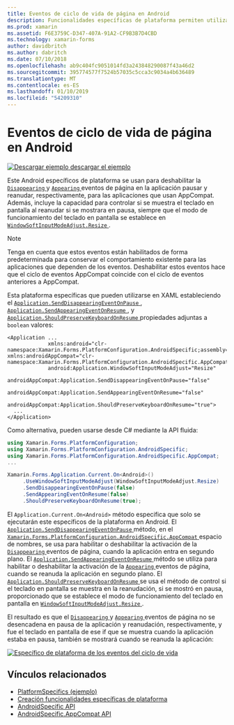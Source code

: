 ```yaml
---
title: Eventos de ciclo de vida de página en Android
description: Funcionalidades específicas de plataforma permiten utilizar la funcionalidad que solo está disponible en una plataforma concreta, sin necesidad de implementar los representadores personalizados o los efectos. Este artículo explica cómo consumir el Android específicos de la plataforma deshabilita el Disappearing y eventos de la página de aparición en la aplicación, pausar y reanudación, respectivamente.
ms.prod: xamarin
ms.assetid: F6E3759C-D347-407A-91A2-CF9B3B7D4CBD
ms.technology: xamarin-forms
author: davidbritch
ms.author: dabritch
ms.date: 07/10/2018
ms.openlocfilehash: ab9c404fc9051014fd3a243848290087f43a46d2
ms.sourcegitcommit: 395774577f7524b57035c5cca3c9034a4b636489
ms.translationtype: MT
ms.contentlocale: es-ES
ms.lasthandoff: 01/10/2019
ms.locfileid: "54209310"
---
```

# <a name="page-lifecycle-events-on-android"></a>Eventos de ciclo de vida de página en Android

[![Descargar ejemplo](~/media/shared/download.png) descargar el ejemplo](https://developer.xamarin.com/samples/xamarin-forms/userinterface/platformspecifics/)

Este Android específicos de plataforma se usan para deshabilitar la [ `Disappearing` ](xref:Xamarin.Forms.Page.Appearing) y [ `Appearing` ](xref:Xamarin.Forms.Page.Appearing) eventos de página en la aplicación pausar y reanudar, respectivamente, para las aplicaciones que usan AppCompat. Además, incluye la capacidad para controlar si se muestra el teclado en pantalla al reanudar si se mostrara en pausa, siempre que el modo de funcionamiento del teclado en pantalla se establece en [ `WindowSoftInputModeAdjust.Resize` ](xref:Xamarin.Forms.PlatformConfiguration.AndroidSpecific.WindowSoftInputModeAdjust.Resize).

> [!NOTE]
> Tenga en cuenta que estos eventos están habilitados de forma predeterminada para conservar el comportamiento existente para las aplicaciones que dependen de los eventos. Deshabilitar estos eventos hace que el ciclo de eventos AppCompat coincide con el ciclo de eventos anteriores a AppCompat.

Esta plataforma específicas que pueden utilizarse en XAML estableciendo el [ `Application.SendDisappearingEventOnPause` ](xref:Xamarin.Forms.PlatformConfiguration.AndroidSpecific.AppCompat.Application.SendDisappearingEventOnPauseProperty), [ `Application.SendAppearingEventOnResume` ](xref:Xamarin.Forms.PlatformConfiguration.AndroidSpecific.AppCompat.Application.SendAppearingEventOnResumeProperty), y [ `Application.ShouldPreserveKeyboardOnResume` ](xref:Xamarin.Forms.PlatformConfiguration.AndroidSpecific.AppCompat.Application.ShouldPreserveKeyboardOnResumeProperty) propiedades adjuntas a `boolean` valores:

```xaml
<Application ...
             xmlns:android="clr-namespace:Xamarin.Forms.PlatformConfiguration.AndroidSpecific;assembly=Xamarin.Forms.Core"             xmlns:androidAppCompat="clr-namespace:Xamarin.Forms.PlatformConfiguration.AndroidSpecific.AppCompat;assembly=Xamarin.Forms.Core"
             android:Application.WindowSoftInputModeAdjust="Resize"
             androidAppCompat:Application.SendDisappearingEventOnPause="false"
             androidAppCompat:Application.SendAppearingEventOnResume="false"
             androidAppCompat:Application.ShouldPreserveKeyboardOnResume="true">
  ...
</Application>
```

Como alternativa, pueden usarse desde C# mediante la API fluida:

```csharp
using Xamarin.Forms.PlatformConfiguration;
using Xamarin.Forms.PlatformConfiguration.AndroidSpecific;
using Xamarin.Forms.PlatformConfiguration.AndroidSpecific.AppCompat;
...

Xamarin.Forms.Application.Current.On<Android>()
     .UseWindowSoftInputModeAdjust(WindowSoftInputModeAdjust.Resize)
     .SendDisappearingEventOnPause(false)
     .SendAppearingEventOnResume(false)
     .ShouldPreserveKeyboardOnResume(true);
```

El `Application.Current.On<Android>` método especifica que solo se ejecutarán este específicos de la plataforma en Android. El [ `Application.SendDisappearingEventOnPause` ](xref:Xamarin.Forms.PlatformConfiguration.AndroidSpecific.AppCompat.Application.SendDisappearingEventOnPause(Xamarin.Forms.IPlatformElementConfiguration{Xamarin.Forms.PlatformConfiguration.Android,Xamarin.Forms.Application},System.Boolean)) método, en el [ `Xamarin.Forms.PlatformConfiguration.AndroidSpecific.AppCompat` ](xref:Xamarin.Forms.PlatformConfiguration.AndroidSpecific.AppCompat) espacio de nombres, se usa para habilitar o deshabilitar la activación de la [ `Disappearing` ](xref:Xamarin.Forms.Page.Appearing) eventos de página, cuando la aplicación entra en segundo plano. El [ `Application.SendAppearingEventOnResume` ](xref:Xamarin.Forms.PlatformConfiguration.AndroidSpecific.AppCompat.Application.SendAppearingEventOnResume(Xamarin.Forms.IPlatformElementConfiguration{Xamarin.Forms.PlatformConfiguration.Android,Xamarin.Forms.Application},System.Boolean)) método se utiliza para habilitar o deshabilitar la activación de la [ `Appearing` ](xref:Xamarin.Forms.Page.Appearing) eventos de página, cuando se reanuda la aplicación en segundo plano. El [ `Application.ShouldPreserveKeyboardOnResume` ](xref:Xamarin.Forms.PlatformConfiguration.AndroidSpecific.AppCompat.Application.ShouldPreserveKeyboardOnResume(Xamarin.Forms.IPlatformElementConfiguration{Xamarin.Forms.PlatformConfiguration.Android,Xamarin.Forms.Application},System.Boolean)) se usa el método de control si el teclado en pantalla se muestra en la reanudación, si se mostró en pausa, proporcionado que se establece el modo de funcionamiento del teclado en pantalla en [ `WindowSoftInputModeAdjust.Resize` ](xref:Xamarin.Forms.PlatformConfiguration.AndroidSpecific.WindowSoftInputModeAdjust.Resize).

El resultado es que el [ `Disappearing` ](xref:Xamarin.Forms.Page.Appearing) y [ `Appearing` ](xref:Xamarin.Forms.Page.Appearing) eventos de página no se desencadena en pausa de la aplicación y reanudación, respectivamente, y fue el teclado en pantalla de ese if que se muestra cuando la aplicación estaba en pausa, también se mostrará cuando se reanuda la aplicación:

[![](page-lifecycle-events-images/keyboard-on-resume.png "Específico de plataforma de los eventos del ciclo de vida")](page-lifecycle-events-images/keyboard-on-resume-large.png#lightbox "específicos de plataforma de los eventos del ciclo de vida")

## <a name="related-links"></a>Vínculos relacionados

- [PlatformSpecifics (ejemplo)](https://developer.xamarin.com/samples/xamarin-forms/userinterface/platformspecifics/)
- [Creación funcionalidades específicas de plataforma](~/xamarin-forms/platform/platform-specifics/index.md#creating-platform-specifics)
- [AndroidSpecific API](xref:Xamarin.Forms.PlatformConfiguration.AndroidSpecific)
- [AndroidSpecific.AppCompat API](xref:Xamarin.Forms.PlatformConfiguration.AndroidSpecific.AppCompat)
